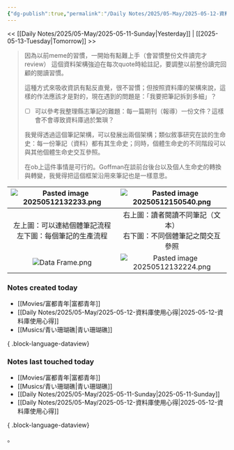 ```yaml
---
{"dg-publish":true,"permalink":"/Daily Notes/2025/05-May/2025-05-12-資料庫使用心得/","title":"2025-05-12-資料庫使用心得","tags":["#daily_notes"],"noteIcon":"3","created":"2025-05-12T13:00:09.924+08:00","updated":"2025-05-12T15:10:55.249+08:00"}
---
```



<< [[Daily Notes/2025/05-May/2025-05-11-Sunday\|Yesterday]] | [[2025-05-13-Tuesday\|Tomorrow]] >>


> 因為以前meme的習慣，一開始有點難上手（會習慣整份文件讀完才review） 這個資料架構強迫在每次quote時給註記，要調整以前整份讀完回顧的閱讀習慣。
> 
> 這種方式來吸收資訊有點反直覺，很不習慣；但按照資料庫的架構來說，這樣的作法應該才是對的，現在遇到的問題是：「我要把筆記拆到多細」？
> 
> - [ ] 可以參考我整理縣志筆記的難題：每一篇期刊（報導）一份文件？這樣會不會導致資料庫過於繁瑣？
> 
> 我覺得透過這個筆記架構，可以發展出兩個架構；類似敘事研究在談的生命史：每一份筆記（資料）都有其生命史；同時，個體生命史的不同階段可以與其他個體生命史交互參照。
> 
> 在ob上這件事情是可行的。Goffman在談前台後台以及個人生命史的轉換與轉變，我覺得把這個框架沿用來筆記也是一樣意思。

| ![Pasted image 20250512132233.png](/img/user/img/Pasted%20image%2020250512132233.png) | ![Pasted image 20250512150540.png](/img/user/img/Pasted%20image%2020250512150540.png) |
| :----------------------------------: | :----------------------------------: |
|   左上圖：可以連結個體筆記流程<br>左下圖：每個筆記的生產流程    | 右上圖：讀者閱讀不同筆記（文本）<br>右下圖：不同個體筆記之間交互參照 |
|         ![Data Frame.png](/img/user/img/Data%20Frame.png)          | ![Pasted image 20250512132224.png](/img/user/img/Pasted%20image%2020250512132224.png) |





### Notes created today

- [[Movies/富都青年\|富都青年]]
- [[Daily Notes/2025/05-May/2025-05-12-資料庫使用心得\|2025-05-12-資料庫使用心得]]
- [[Musics/青い珊瑚礁\|青い珊瑚礁]]

{ .block-language-dataview}

### Notes last touched today
- [[Movies/富都青年\|富都青年]]
- [[Musics/青い珊瑚礁\|青い珊瑚礁]]
- [[Daily Notes/2025/05-May/2025-05-11-Sunday\|2025-05-11-Sunday]]
- [[Daily Notes/2025/05-May/2025-05-12-資料庫使用心得\|2025-05-12-資料庫使用心得]]

{ .block-language-dataview}

。